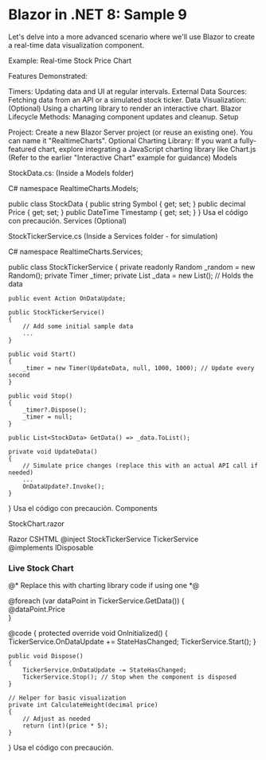 # Blazor in .NET 8: Sample 9

Let's delve into a more advanced scenario where we'll use Blazor to create a real-time data visualization component.

Example: Real-time Stock Price Chart

Features Demonstrated:

Timers: Updating data and UI at regular intervals.
External Data Sources: Fetching data from an API or a simulated stock ticker.
Data Visualization: (Optional) Using a charting library to render an interactive chart.
Blazor Lifecycle Methods: Managing component updates and cleanup.
Setup

Project: Create a new Blazor Server project (or reuse an existing one). You can name it "RealtimeCharts".
Optional Charting Library: If you want a fully-featured chart, explore integrating a JavaScript charting library like Chart.js (Refer to the earlier "Interactive Chart" example for guidance)
Models

StockData.cs: (Inside a Models folder)

C#
namespace RealtimeCharts.Models;

public class StockData
{
    public string Symbol { get; set; }
    public decimal Price { get; set; }
    public DateTime Timestamp { get; set; }
}
Usa el código con precaución.
Services (Optional)

StockTickerService.cs (Inside a Services folder - for simulation)

C#
namespace RealtimeCharts.Services;

public class StockTickerService
{
    private readonly Random _random = new Random();
    private Timer _timer;
    private List<StockData> _data = new List<StockData>(); // Holds the data

    public event Action OnDataUpdate; 

    public StockTickerService()
    {
        // Add some initial sample data
        ... 
    }

    public void Start() 
    {
        _timer = new Timer(UpdateData, null, 1000, 1000); // Update every second
    }

    public void Stop()
    {
        _timer?.Dispose(); 
        _timer = null;
    }

    public List<StockData> GetData() => _data.ToList(); 

    private void UpdateData()
    {
        // Simulate price changes (replace this with an actual API call if needed)
        ... 
        OnDataUpdate?.Invoke(); 
    }
}
Usa el código con precaución.
Components

StockChart.razor

Razor CSHTML
@inject StockTickerService TickerService  
@implements IDisposable

<h3>Live Stock Chart</h3>

@* Replace this with charting library code if using one *@
<div class="chart-container">
    @foreach (var dataPoint in TickerService.GetData())
    {
        <div class="data-point" style="height: @CalculateHeight(dataPoint.Price)px">
            @dataPoint.Price
        </div>
    }
</div>

@code {
    protected override void OnInitialized()
    {
        TickerService.OnDataUpdate += StateHasChanged;
        TickerService.Start(); 
    }

    public void Dispose()
    {
        TickerService.OnDataUpdate -= StateHasChanged;
        TickerService.Stop(); // Stop when the component is disposed
    }

    // Helper for basic visualization
    private int CalculateHeight(decimal price) 
    {
        // Adjust as needed 
        return (int)(price * 5); 
    }        
}
Usa el código con precaución.

